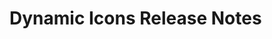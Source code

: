 <!-- Release notes authoring guidelines: http://keepachangelog.com/ -->

# Dynamic Icons Release Notes

<!-- ## [Unreleased] -->

<!-- ## [VERSION] -->
